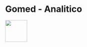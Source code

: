 Gomed - Analitico
================
<img align="left" height="70px" src="http://gomed.digital/img/celular.png">